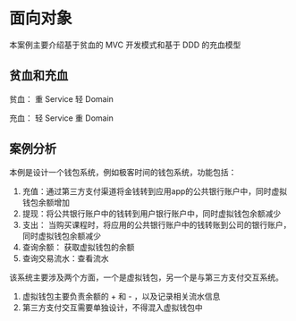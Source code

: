 # 面向对象

本案例主要介绍基于贫血的 MVC 开发模式和基于 DDD 的充血模型

## 贫血和充血

贫血： 重 Service 轻 Domain

充血： 轻 Service 重 Domain

## 案例分析

本例是设计一个钱包系统，例如极客时间的钱包系统，功能包括：
1. 充值：通过第三方支付渠道将金钱转到应用app的公共银行账户中，同时虚拟钱包余额增加
3. 提现：将公共银行账户中的钱转到用户银行账户中，同时虚拟钱包余额减少
2. 支出： 当购买课程时，将应用的公共银行账户中的钱转账到公司的银行账户，同时虚拟钱包余额减少
3. 查询余额： 获取虚拟钱包的余额
4. 查询交易流水：查看流水

该系统主要涉及两个方面，一个是虚拟钱包，另一个是与第三方支付交互系统。

1. 虚拟钱包主要负责余额的 + 和 - ，以及记录相关流水信息
2. 第三方支付交互需要单独设计，不得混入虚拟钱包中

